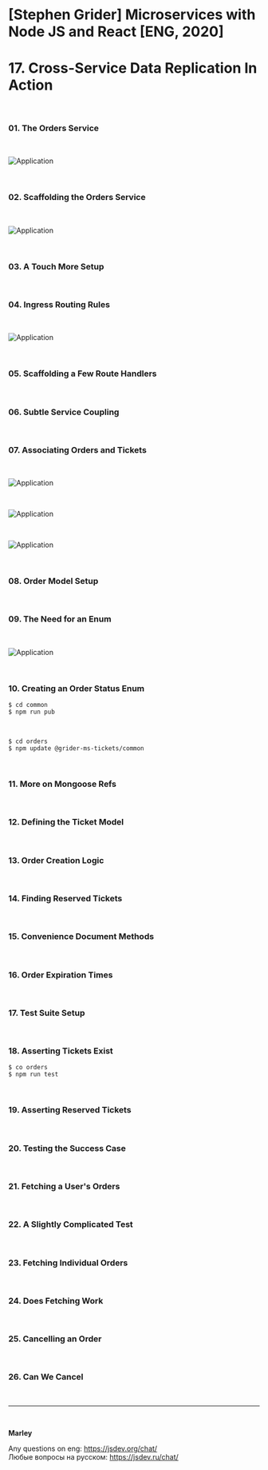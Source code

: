# [Stephen Grider] Microservices with Node JS and React [ENG, 2020]

# 17. Cross-Service Data Replication In Action

<br/>

### 01. The Orders Service

<br/>

![Application](/img/pic-17-01.png?raw=true)

<br/>

### 02. Scaffolding the Orders Service

<br/>

![Application](/img/pic-17-02.png?raw=true)

<br/>

### 03. A Touch More Setup

<br/>

### 04. Ingress Routing Rules

<br/>

![Application](/img/pic-17-03.png?raw=true)

<br/>

### 05. Scaffolding a Few Route Handlers

<br/>

### 06. Subtle Service Coupling

<br/>

### 07. Associating Orders and Tickets

<br/>

![Application](/img/pic-17-04.png?raw=true)

<br/>

![Application](/img/pic-17-05.png?raw=true)

<br/>

![Application](/img/pic-17-06.png?raw=true)

<br/>

### 08. Order Model Setup

<br/>

### 09. The Need for an Enum

<br/>

![Application](/img/pic-17-07.png?raw=true)

<br/>

### 10. Creating an Order Status Enum

    $ cd common
    $ npm run pub

<br/>

    $ cd orders
    $ npm update @grider-ms-tickets/common

<br/>

### 11. More on Mongoose Refs

<br/>

### 12. Defining the Ticket Model

<br/>

### 13. Order Creation Logic

<br/>

### 14. Finding Reserved Tickets

<br/>

### 15. Convenience Document Methods

<br/>

### 16. Order Expiration Times

<br/>

### 17. Test Suite Setup

<br/>

### 18. Asserting Tickets Exist

    $ co orders
    $ npm run test

<br/>

### 19. Asserting Reserved Tickets

<br/>

### 20. Testing the Success Case

<br/>

### 21. Fetching a User's Orders

<br/>

### 22. A Slightly Complicated Test

<br/>

### 23. Fetching Individual Orders

<br/>

### 24. Does Fetching Work

<br/>

### 25. Cancelling an Order

<br/>

### 26. Can We Cancel

<br/>

---

<br/>

**Marley**

Any questions on eng: https://jsdev.org/chat/  
Любые вопросы на русском: https://jsdev.ru/chat/

